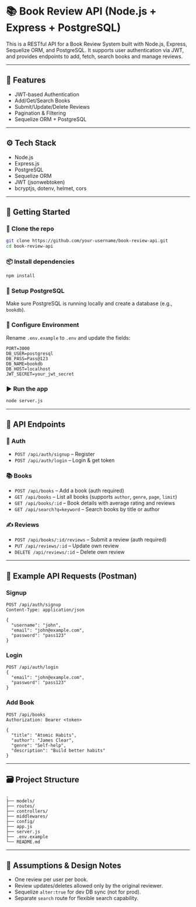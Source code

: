 
# 📚 Book Review API (Node.js + Express + PostgreSQL)

This is a RESTful API for a Book Review System built with Node.js, Express, Sequelize ORM, and PostgreSQL. It supports user authentication via JWT, and provides endpoints to add, fetch, search books and manage reviews.

---

## 🚀 Features

- JWT-based Authentication
- Add/Get/Search Books
- Submit/Update/Delete Reviews
- Pagination & Filtering
- Sequelize ORM + PostgreSQL

---

## ⚙️ Tech Stack

- Node.js
- Express.js
- PostgreSQL
- Sequelize ORM
- JWT (jsonwebtoken)
- bcryptjs, dotenv, helmet, cors

---

## 🏁 Getting Started

### 📂 Clone the repo

```bash
git clone https://github.com/your-username/book-review-api.git
cd book-review-api
```

### 📦 Install dependencies

```bash
npm install
```

### 🧪 Setup PostgreSQL

Make sure PostgreSQL is running locally and create a database (e.g., `bookdb`).

### 📄 Configure Environment

Rename `.env.example` to `.env` and update the fields:

```env
PORT=3000
DB_USER=postgresql
DB_PASS=Pass@123
DB_NAME=bookdb
DB_HOST=localhost
JWT_SECRET=your_jwt_secret
```

### ▶️ Run the app

```bash
node server.js
```

---

## 📮 API Endpoints

### 🔐 Auth

- `POST /api/auth/signup` – Register
- `POST /api/auth/login` – Login & get token

### 📚 Books

- `POST /api/books` – Add a book (auth required)
- `GET /api/books` – List all books (supports `author`, `genre`, `page`, `limit`)
- `GET /api/books/:id` – Book details with average rating and reviews
- `GET /api/search?q=keyword` – Search books by title or author

### ✍️ Reviews

- `POST /api/books/:id/reviews` – Submit a review (auth required)
- `PUT /api/reviews/:id` – Update own review
- `DELETE /api/reviews/:id` – Delete own review

---

## 🧪 Example API Requests (Postman)

### Signup

```http
POST /api/auth/signup
Content-Type: application/json

{
  "username": "john",
  "email": "john@example.com",
  "password": "pass123"
}
```

### Login

```http
POST /api/auth/login
{
  "email": "john@example.com",
  "password": "pass123"
}
```

### Add Book

```http
POST /api/books
Authorization: Bearer <token>

{
  "title": "Atomic Habits",
  "author": "James Clear",
  "genre": "Self-help",
  "description": "Build better habits"
}
```

---

## 🗃️ Project Structure

```
.
├── models/
├── routes/
├── controllers/
├── middlewares/
├── config/
├── app.js
├── server.js
├── .env.example
└── README.md
```

---

## 📌 Assumptions & Design Notes

- One review per user per book.
- Review updates/deletes allowed only by the original reviewer.
- Sequelize `alter:true` for dev DB sync (not for prod).
- Separate `search` route for flexible search capability.




